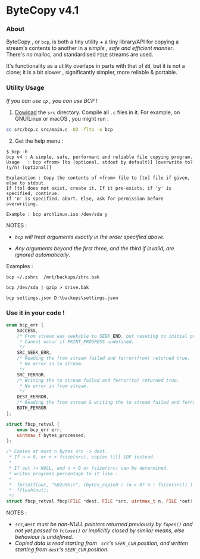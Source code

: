 # ByteCopy v4.1

### About
ByteCopy , or `bcp`, is both a tiny utility + a tiny library/API for copying a stream's contents to another in a _simple , safe and efficient manner_. There's no malloc, and standardised `FILE` streams are used.
 
It's functionality as a utility overlaps in parts with that of `dd`, but it is not a clone; it is a bit slower , significantly simpler, more reliable & portable.
 
### Utility Usage
_If you can use `cp` , you can use BCP !_
 
1. [Dowload](https://download-directory.github.io/?url=https%3A%2F%2Fgithub.com%2Fa-p-jo%2FByteCopy%2Ftree%2Fmain%2Fsrc) the `src` directory. Compile all `.c` files in it. For example, on GNU/Linux or macOS , you might run :
```sh
cc src/bcp.c src/main.c -O3 -flto -o bcp
```
2. Get the help menu :
```
$ bcp -h
bcp v4 : A simple, safe, performant and reliable file copying program.
Usage   : bcp <from> [to (optional, stdout by default)] [overwrite to? (y/n) (optional)]

Explanation : Copy the contents of <from> file to [to] file if given, else to stdout.
If [to] does not exist, create it. If it pre-exists, if 'y' is specified, continue.
If 'n' is specified, abort. Else, ask for permission before overwriting.

Example : bcp archlinux.iso /dev/sda y
```
NOTES :

- _`bcp` will treat arguments *exactly* in the order specified above._

- _Any arguments beyond the first three, and the third if invalid, are ignored automatically_.
  
Examples :
```
bcp ~/.zshrc  /mnt/backups/zhrc.bak
	
bcp /dev/sda | gzip > drive.bak
	
bcp settings.json D:\backups\settings.json
```

### Use it in your code !
```c
enum bcp_err {
	SUCCESS,
	/* From stream was seekable to SEEK_END, but reseting to initial position failed. 
	 * Cannot occur if PRINT_PROGRESS undefined.
	 */
	SRC_SEEK_ERR,
	/* Reading the from stream failed and ferror(from) returned true. 
	 * No error in to stream.
	 */
	SRC_FERROR,
	/* Writing the to stream failed and ferror(to) returned true. 
	 * No error in from stream.
	 */
	DEST_FERROR,
	/* Reading the from stream & writing the to stream failed and ferror() returned true for both */
	BOTH_FERROR
};

struct fbcp_retval {
	enum bcp_err err;
	uintmax_t bytes_processed;
};

/* Copies at most n bytes src -> dest.
 * If n = 0, or n > fsize(src), copies till EOF instead.
 * 
 * If out != NULL, and n > 0 or fsize(src) can be determined,
 * writes progress percentage to it like :
 * 	
 * 	fprintf(out, "%02u%%\r", (bytes_copied / (n > 0? n : fsize(src)) ) * 100);
 * 	fflush(out); 
 */
struct fbcp_retval fbcp(FILE *dest, FILE *src, uintmax_t n, FILE *out);
```
NOTES :
- _`src`,`dest` must be non-NULL pointers returned previously by `fopen()` and not yet passed to `fclose()` or implicitly closed by similar means, else behaviour is undefined._
- _Copied data is read starting from ` src`'s `SEEK_CUR` position, and written starting from `dest`'s `SEEK_CUR` position._
